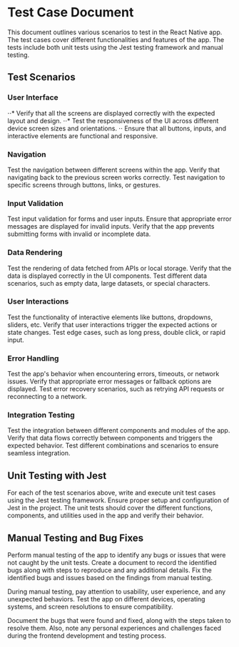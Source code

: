 # Test Case Document

This document outlines various scenarios to test in the React Native app. The test cases cover different functionalities and features of the app. The tests include both unit tests using the Jest testing framework and manual testing.

## Test Scenarios
### User Interface

⋅⋅* Verify that all the screens are displayed correctly with the expected layout and design.
⋅⋅* Test the responsiveness of the UI across different device screen sizes and orientations.
⋅⋅ Ensure that all buttons, inputs, and interactive elements are functional and responsive.
### Navigation

Test the navigation between different screens within the app.
Verify that navigating back to the previous screen works correctly.
Test navigation to specific screens through buttons, links, or gestures.
### Input Validation

Test input validation for forms and user inputs.
Ensure that appropriate error messages are displayed for invalid inputs.
Verify that the app prevents submitting forms with invalid or incomplete data.
### Data Rendering

Test the rendering of data fetched from APIs or local storage.
Verify that the data is displayed correctly in the UI components.
Test different data scenarios, such as empty data, large datasets, or special characters.
### User Interactions

Test the functionality of interactive elements like buttons, dropdowns, sliders, etc.
Verify that user interactions trigger the expected actions or state changes.
Test edge cases, such as long press, double click, or rapid input.
### Error Handling

Test the app's behavior when encountering errors, timeouts, or network issues.
Verify that appropriate error messages or fallback options are displayed.
Test error recovery scenarios, such as retrying API requests or reconnecting to a network.
### Integration Testing

Test the integration between different components and modules of the app.
Verify that data flows correctly between components and triggers the expected behavior.
Test different combinations and scenarios to ensure seamless integration.
## Unit Testing with Jest
For each of the test scenarios above, write and execute unit test cases using the Jest testing framework. Ensure proper setup and configuration of Jest in the project. The unit tests should cover the different functions, components, and utilities used in the app and verify their behavior.

## Manual Testing and Bug Fixes
Perform manual testing of the app to identify any bugs or issues that were not caught by the unit tests. Create a document to record the identified bugs along with steps to reproduce and any additional details. Fix the identified bugs and issues based on the findings from manual testing.

During manual testing, pay attention to usability, user experience, and any unexpected behaviors. Test the app on different devices, operating systems, and screen resolutions to ensure compatibility.

Document the bugs that were found and fixed, along with the steps taken to resolve them. Also, note any personal experiences and challenges faced during the frontend development and testing process.
